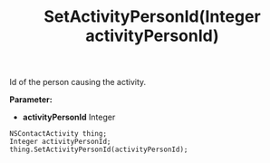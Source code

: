 ﻿---
uid: crmscript_ref_NSContactActivity_SetActivityPersonId
title: SetActivityPersonId(Integer activityPersonId)
intellisense: NSContactActivity.SetActivityPersonId
keywords: NSContactActivity, GetActivityPersonId
so.topic: reference
---

Id of the person causing the activity.

**Parameter:** 
 - **activityPersonId** Integer

```crmscript
NSContactActivity thing;
Integer activityPersonId;
thing.SetActivityPersonId(activityPersonId);
```

